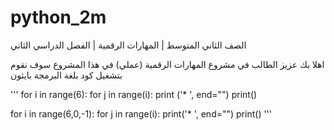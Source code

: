 # python_2m
الصف الثاني المتوسط | المهارات الرقمية | الفصل الدراسي الثاني

اهلا بك عزيز الطالب في مشروع المهارات الرقمية (عملي)
في هذا المشروع سوف نقوم بتشغيل كود بلغة البرمجة بايثون

'''
for i in range(6):
    for j in range(i):
        print ('* ', end="")
    print()

for i in range(6,0,-1):
    for j in range(i):
        print('* ', end="")
    print()
'''
